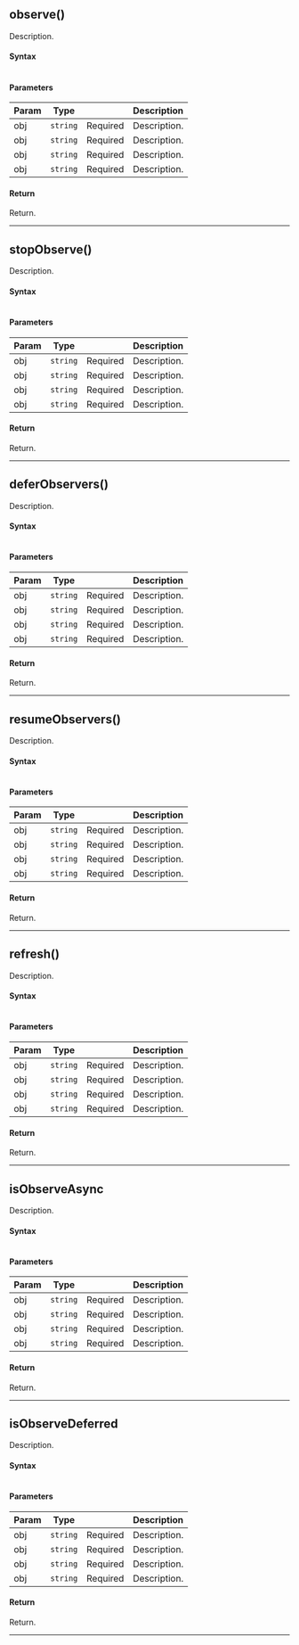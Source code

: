 ## observe()

Description.

#### Syntax

```javascript

```

#### Parameters

| Param | Type |     | Description |
|  ---  | ---  | --- |     ---     |
| obj | `string` | Required | Description. |
| obj | `string` | Required | Description. |
| obj | `string` | Required | Description. |
| obj | `string` | Required | Description. |

#### Return

Return.

---

## stopObserve()

Description.

#### Syntax

```javascript

```

#### Parameters

| Param | Type |     | Description |
|  ---  | ---  | --- |     ---     |
| obj | `string` | Required | Description. |
| obj | `string` | Required | Description. |
| obj | `string` | Required | Description. |
| obj | `string` | Required | Description. |

#### Return

Return.

---

## deferObservers()

Description.

#### Syntax

```javascript

```

#### Parameters

| Param | Type |     | Description |
|  ---  | ---  | --- |     ---     |
| obj | `string` | Required | Description. |
| obj | `string` | Required | Description. |
| obj | `string` | Required | Description. |
| obj | `string` | Required | Description. |

#### Return

Return.

---

## resumeObservers()

Description.

#### Syntax

```javascript

```

#### Parameters

| Param | Type |     | Description |
|  ---  | ---  | --- |     ---     |
| obj | `string` | Required | Description. |
| obj | `string` | Required | Description. |
| obj | `string` | Required | Description. |
| obj | `string` | Required | Description. |

#### Return

Return.

---

## refresh()

Description.

#### Syntax

```javascript

```

#### Parameters

| Param | Type |     | Description |
|  ---  | ---  | --- |     ---     |
| obj | `string` | Required | Description. |
| obj | `string` | Required | Description. |
| obj | `string` | Required | Description. |
| obj | `string` | Required | Description. |

#### Return

Return.

---

## isObserveAsync

Description.

#### Syntax

```javascript

```

#### Parameters

| Param | Type |     | Description |
|  ---  | ---  | --- |     ---     |
| obj | `string` | Required | Description. |
| obj | `string` | Required | Description. |
| obj | `string` | Required | Description. |
| obj | `string` | Required | Description. |

#### Return

Return.

---

## isObserveDeferred

Description.

#### Syntax

```javascript

```

#### Parameters

| Param | Type |     | Description |
|  ---  | ---  | --- |     ---     |
| obj | `string` | Required | Description. |
| obj | `string` | Required | Description. |
| obj | `string` | Required | Description. |
| obj | `string` | Required | Description. |

#### Return

Return.

---

